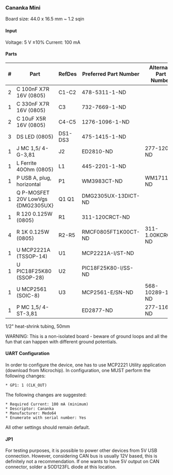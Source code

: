 ### Cananka Mini ###

Board size: 44.0 x 16.5 mm ~ 1.2 sqin


#### Input ####

Voltage: 5 V ±10%
Current: 100 mA


#### Parts ####

|  # | Part                                      | RefDes  | Preferred Part Number      | Alternate Part Number           |
|---:|-------------------------------------------|---------|----------------------------|---------------------------------|
|  2 | C 100nF X7R 16V (0805)                    | C1-C2   | 478-5311-1-ND              |                                 |
|  1 | C 330nF X7R 16V (0805)                    | C3      | 732-7669-1-ND              |                                 |
|  2 | C 10uF X5R 16V (0805)                     | C4-C5   | 1276-1096-1-ND             |                                 |
|  3 | DS LED (0805)                             | DS1-DS3 | 475-1415-1-ND              |                                 |
|  1 | J MC 1,5/ 4-G-3,81                        | J2      | ED2810-ND                  | 277-1208-ND                     |
|  1 | L Ferrite 40Ohm (0805)                    | L1      | 445-2201-1-ND              |                                 |
|  1 | P USB A, plug, horizontal                 | P1      | WM3983CT-ND                | WM17118-ND                      |
|  1 | Q P-MOSFET 20V LowVgs {DMG2305UX}         | Q1 Q1   | DMG2305UX-13DICT-ND        |                                 |
|  1 | R 120 0.125W (0805)                       | R1      | 311-120CRCT-ND             |                                 |
|  4 | R 1K 0.125W (0805)                        | R2-R5   | RMCF0805FT1K00CT-ND        | 311-1.00KCRCT-ND                |
|  1 | U MCP2221A (TSSOP-14)                     | U1      | MCP2221A-I/ST-ND           |                                 |
|  1 | U PIC18F25K80 (SSOP-28)                   | U2      | PIC18F25K80-I/SS-ND        |                                 |
|  1 | U MCP2561 (SOIC-8)                        | U3      | MCP2561-E/SN-ND            | 568-10289-1-ND                  |
|  1 | P MC 1,5/ 4-ST-3,81                       |         | ED2877-ND                  | 277-1163-ND                     |

1/2" heat-shrink tubing, 50mm

WARNING: This is a non-isolated board - beware of ground loops and all the fun
that can happen with different ground potentials.


#### UART Configuration ####

In order to configure the device, one has to use MCP2221 Utility application
(download from Microchip). In configuration, one MUST perform the following
changes:

    * GP1: 1 (CLK_OUT)

The following changes are suggested:

    * Required Current: 100 mA (minimum)
    * Descriptor: Cananka
    * Manufacturer: Medo64
    * Enumerate with serial number: Yes

All other settings should remain default.


#### JP1 ####

For testing purposes, it is possible to power other devices from 5V USB
connection. However, considering CAN bus is usually 12V based, this is
definitely not a recommendation. If one wants to have 5V output on CAN
connector, solder a SOD123FL diode at this location.
